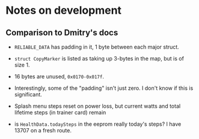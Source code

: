 # Notes on development

## Comparison to Dmitry's docs

- `RELIABLE_DATA` has padding in it, 1 byte between each major struct.
- `struct CopyMarker` is listed as taking up 3-bytes in the map, but is of size 1.
- 16 bytes are unused, `0x0170-0x017f`.
- Interestingly, some of the "padding" isn't just zero. I don't know if this is significant.

- Splash menu steps reset on power loss, but current watts and total lifetime steps (in trainer card) remain

- is `HealthData.todaySteps` in the eeprom really today's steps? I have 13707 on a fresh route.

